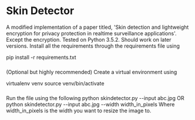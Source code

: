 # Skin Detector

A modified implementation of a paper titled, 'Skin detection and lightweight encryption for privacy protection in realtime surveillance applications'. Except the encryption.
Tested on Python 3.5.2. Should work on later versions.
Install all the requirements through the requirements file using

pip install -r requirements.txt

###
(Optional but highly recommended)
Create a virtual environment using

virtualenv venv
source venv/bin/activate
###

Run the file using the following
python skindetector.py --input abc.jpg
OR
python skindetector.py --input abc.jpg --width width_in_pixels
Where width_in_pixels is the width you want to resize the image to.




